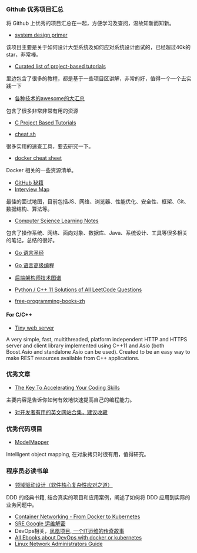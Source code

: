 

### Github 优秀项目汇总

将 Github 上优秀的项目汇总在一起，方便学习及查阅，温故知新而知新。

- [system design primer](https://github.com/donnemartin/system-design-primer)

该项目主要是关于如何设计大型系统及如何应对系统设计面试的，已经超过40k的 star，非常棒。


- [Curated list of project-based tutorials](https://github.com/tuvtran/project-based-learning)

里边包含了很多的教程，都是基于一些项目区讲解，非常的好，值得一个一个去实践一下

- [各种技术的awesome的大汇总](https://github.com/shniu/awesome)

包含了很多非常非常有用的资源

- [C Project Based Tutorials](https://www.reddit.com/r/C_Programming/comments/872rlt/c_project_based_tutorials/)

- [cheat.sh](https://github.com/chubin/cheat.sh)

很多实用的速查工具，要去研究一下。

- [docker cheat sheet](https://github.com/wsargent/docker-cheat-sheet)

Docker 相关的一些资源清单。

- [GitHub 秘籍](https://github.com/tiimgreen/github-cheat-sheet/blob/master/README.zh-cn.md)
- [Interview Map](https://github.com/InterviewMap/InterviewMap)

最佳的面试地图，目前包括JS、网络、浏览器、性能优化、安全性、框架、Git、数据结构、算法等。

- [Computer Science Learning Notes](https://github.com/CyC2018/CS-Notes)

包含了操作系统、网络、面向对象、数据库、Java、系统设计、工具等很多相关的笔记，总结的很好。

- [Go 语言圣经](https://github.com/golang-china/gopl-zh)

- [Go 语言高级编程](https://github.com/chai2010/advanced-go-programming-book)
- [后端架构师技术图谱](https://github.com/xingshaocheng/architect-awesome)
- [Python / C++ 11 Solutions of All LeetCode Questions](https://github.com/kamyu104/LeetCode)
- [free-programming-books-zh](https://github.com/EbookFoundation/free-programming-books/blob/master/free-programming-books-zh.md)

#### For C/C++

- [Tiny web server](https://gitlab.com/eidheim/Simple-Web-Server/tree/master)

A very simple, fast, multithreaded, platform independent HTTP and HTTPS server and client library implemented using C++11 and Asio (both Boost.Asio and standalone Asio can be used). Created to be an easy way to make REST resources available from C++ applications.

### 优秀文章

- [The Key To Accelerating Your Coding Skills](http://blog.thefirehoseproject.com/posts/learn-to-code-and-be-self-reliant/)

主要内容是告诉你如何有效地快速提高自己的编程能力。

- [对开发者有用的英文网站合集，建议收藏](https://blog.csdn.net/ejinxian/article/details/74080639)


### 优秀代码项目

- [ModelMapper](https://github.com/modelmapper/modelmapper/)

Intelligent object mapping, 在对象拷贝时很有用，值得研究。


### 程序员必读书单

- [领域驱动设计（软件核心复杂性应对之道）](https://book.douban.com/subject/26819666/)

DDD 的经典书籍, 结合真实的项目和应用案例，阐述了如何将 DDD 应用到实际的业务问题中。


- [Container Networking - From Docker to Kubernetes](https://12kbps.xyz/repo/Container-Networking-Docker-Kubernetes.pdf)
- [SRE Google 运维解密](https://book.douban.com/subject/26875239/)
- DevOps相关，[凤凰项目, 一个IT运维的传奇故事](https://e.jd.com/30410303.html)
- [All Ebooks about DevOps with docker or kubernetes](https://thenewstack.io/ebooks)
- [Linux Network Administrators Guide](http://www.tldp.org/LDP/nag2/nag2.pdf)
